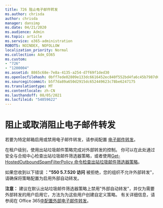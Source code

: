 ```yaml
---
title: 726 阻止电子邮件转发
ms.author: chrisda
author: chrisda
manager: dansimp
ms.date: 04/21/2020
ms.audience: Admin
ms.topic: article
ms.service: o365-administration
ROBOTS: NOINDEX, NOFOLLOW
localization_priority: Normal
ms.collection: Adm_O365
ms.custom:
- "726"
- "1200004"
ms.assetid: 8865c68e-7e8a-4135-a254-d7f69f1ded30
ms.openlocfilehash: 0bff7ede02809e133dc6616452ec840f552bd4fa6c45b7987d6455b2a9ba49bf
ms.sourcegitcommit: b5f7da89a650d2915dc652449623c78be6247175
ms.translationtype: MT
ms.contentlocale: zh-CN
ms.lasthandoff: 08/05/2021
ms.locfileid: "54059622"
---
```

# <a name="blocking-or-unblocking-email-forwarding"></a>阻止或取消阻止电子邮件转发

若要为特定邮箱启用或禁用电子邮件转发，请参阅配置 [电子邮件转发](https://docs.microsoft.com/microsoft-365/admin/email/configure-email-forwarding)。

在租户级别，使用出站垃圾邮件策略完成对外部转发的控制。 你可以在此处通过安全与合规中心检查出站垃圾邮件筛选器策略，[](https://protection.office.com/antispam)或者使用[Get-HostedOutboundSpamFilterPolicy 命令检查出站垃圾邮件筛选器策略](https://docs.microsoft.com/powershell/module/exchange/get-hostedoutboundspamfilterpolicy)。

如果您收到以下错误 **："550 5.7.520 访问** 被拒绝，您的组织不允许外部转发"，请确保将策略配置为启用外部自动转发。

**注意：** 建议在默认出站垃圾邮件筛选器策略上禁用"外部自动转发"，并仅为需要外部转发的用户启用它，方法为为这些用户创建自定义策略。 有关详细信息，请参阅在 Office 365[中配置外部电子邮件转发](https://docs.microsoft.com/microsoft-365/security/office-365-security/external-email-forwarding)。
